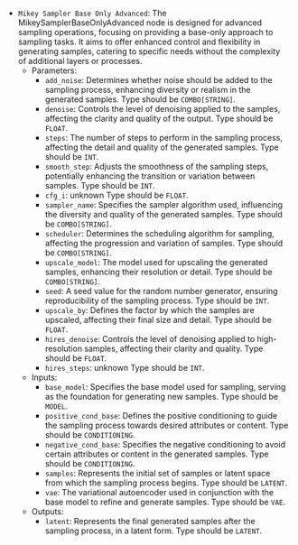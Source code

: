 - `Mikey Sampler Base Only Advanced`: The MikeySamplerBaseOnlyAdvanced node is designed for advanced sampling operations, focusing on providing a base-only approach to sampling tasks. It aims to offer enhanced control and flexibility in generating samples, catering to specific needs without the complexity of additional layers or processes.
    - Parameters:
        - `add_noise`: Determines whether noise should be added to the sampling process, enhancing diversity or realism in the generated samples. Type should be `COMBO[STRING]`.
        - `denoise`: Controls the level of denoising applied to the samples, affecting the clarity and quality of the output. Type should be `FLOAT`.
        - `steps`: The number of steps to perform in the sampling process, affecting the detail and quality of the generated samples. Type should be `INT`.
        - `smooth_step`: Adjusts the smoothness of the sampling steps, potentially enhancing the transition or variation between samples. Type should be `INT`.
        - `cfg_i`: unknown Type should be `FLOAT`.
        - `sampler_name`: Specifies the sampler algorithm used, influencing the diversity and quality of the generated samples. Type should be `COMBO[STRING]`.
        - `scheduler`: Determines the scheduling algorithm for sampling, affecting the progression and variation of samples. Type should be `COMBO[STRING]`.
        - `upscale_model`: The model used for upscaling the generated samples, enhancing their resolution or detail. Type should be `COMBO[STRING]`.
        - `seed`: A seed value for the random number generator, ensuring reproducibility of the sampling process. Type should be `INT`.
        - `upscale_by`: Defines the factor by which the samples are upscaled, affecting their final size and detail. Type should be `FLOAT`.
        - `hires_denoise`: Controls the level of denoising applied to high-resolution samples, affecting their clarity and quality. Type should be `FLOAT`.
        - `hires_steps`: unknown Type should be `INT`.
    - Inputs:
        - `base_model`: Specifies the base model used for sampling, serving as the foundation for generating new samples. Type should be `MODEL`.
        - `positive_cond_base`: Defines the positive conditioning to guide the sampling process towards desired attributes or content. Type should be `CONDITIONING`.
        - `negative_cond_base`: Specifies the negative conditioning to avoid certain attributes or content in the generated samples. Type should be `CONDITIONING`.
        - `samples`: Represents the initial set of samples or latent space from which the sampling process begins. Type should be `LATENT`.
        - `vae`: The variational autoencoder used in conjunction with the base model to refine and generate samples. Type should be `VAE`.
    - Outputs:
        - `latent`: Represents the final generated samples after the sampling process, in a latent form. Type should be `LATENT`.

